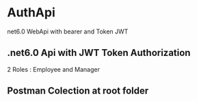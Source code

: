 # AuthApi
net6.0 WebApi with bearer and Token JWT

## .net6.0 Api with JWT Token Authorization

2 Roles : Employee and Manager

## Postman Colection at root folder
